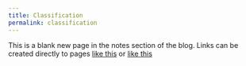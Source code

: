 ```yaml
---
title: Classification
permalink: classification
---
```


This is a blank new page in the notes section of the blog. Links can be created directly to pages [like this](/blog/notes/supervised_learning) or [like this](supervised_learning)
